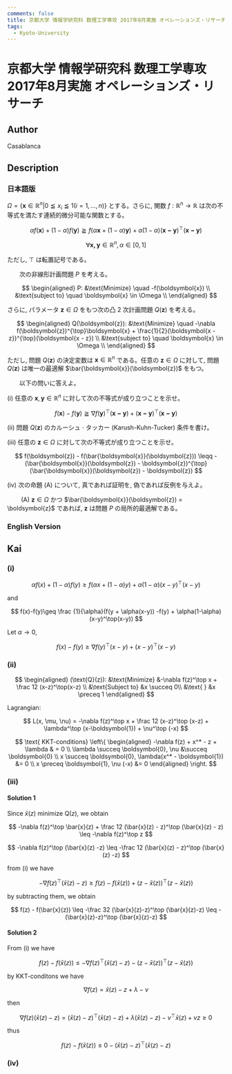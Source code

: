 ```yaml
---
comments: false
title: 京都大学 情報学研究科 数理工学専攻 2017年8月実施 オペレーションズ・リサーチ
tags:
  - Kyoto-University
---
```

# 京都大学 情報学研究科 数理工学専攻 2017年8月実施 オペレーションズ・リサーチ

## **Author**
Casablanca

## **Description**
### 日本語版
$\Omega = \{\boldsymbol{x} \in \mathbb{R}^n| 0 \leqq x_i \leqq 1(i=1,\dots,n)\}$ とする。さらに, 関数 $f:\mathbb{R}^n \rightarrow \mathbb{R}$ は次の不等式を満たす連続的微分可能な関数とする。

$$
\alpha f(\boldsymbol{x}) + (1 - \alpha)f(\boldsymbol{y}) \geqq f(\alpha\boldsymbol{x} + (1 - \alpha)\boldsymbol{y}) + \alpha(1 - \alpha)(\boldsymbol{x - y})^{\top}(\boldsymbol{x - y})
$$

$$
\forall \boldsymbol{x,y} \in \mathbb{R}^n,\alpha \in [0,1]
$$

ただし, $\top$ は転置記号である。

&emsp;&emsp;次の非線形計画問題 $P$ を考える。

$$
\begin{aligned}
P: &\text{Minimize} \quad -f(\boldsymbol{x}) \\
&\text{subject to} \quad \boldsymbol{x} \in \Omega \\
\end{aligned}
$$

さらに, パラメータ $\boldsymbol{z} \in \Omega$ をもつ次の凸 $2$ 次計画問題 $Q(\boldsymbol{z})$ を考える。

$$
\begin{aligned}
Q(\boldsymbol{z}): &\text{Minimize} \quad -\nabla f(\boldsymbol{z})^{\top}\boldsymbol{x} + \frac{1}{2}(\boldsymbol{x - z})^{\top}(\boldsymbol{x - z}) \\
&\text{subject to} \quad \boldsymbol{x} \in \Omega \\
\end{aligned}
$$

ただし, 問題 $Q(\boldsymbol{z})$ の決定変数は $\boldsymbol{x} \in \mathbb{R}^n$ である。任意の $\boldsymbol{z} \in \Omega$ に対して, 問題 $Q(\boldsymbol{z})$ は唯一の最適解 $\bar{\boldsymbol{x}}(\boldsymbol{z})$ をもつ。

&emsp;&emsp;以下の問いに答えよ。

(i) 任意の $\boldsymbol{x}, \boldsymbol{y} \in \mathbb{R}^n$ に対して次の不等式が成り立つことを示せ。

$$
f(\boldsymbol{x}) - f(\boldsymbol{y}) \geqq \nabla f(\boldsymbol{y})^{\top}(\boldsymbol{x - y}) + (\boldsymbol{x - y})^{\top}(\boldsymbol{x - y})
$$

(ii) 問題 $Q(\boldsymbol{z})$ のカルーシュ $\cdot$ タッカー (Karush-Kuhn-Tucker) 条件を書け。

(iii) 任意の $\boldsymbol{z} \in \Omega$ に対して次の不等式が成り立つことを示せ。

$$
f(\boldsymbol{z}) - f(\bar{\boldsymbol{x}}(\boldsymbol{z})) \leqq -(\bar{\boldsymbol{x}}(\boldsymbol{z}) - \boldsymbol{z})^{\top}(\bar{\boldsymbol{x}}(\boldsymbol{z}) - \boldsymbol{z})
$$

(iv) 次の命題 (A) について, 真であれば証明を, 偽であれば反例を与えよ。

&emsp;&emsp; (A) $\boldsymbol{z} \in \Omega$ かつ $\bar{\boldsymbol{x}}(\boldsymbol{z}) = \boldsymbol{z}$ であれば, $\boldsymbol{z}$ は問題 $P$ の局所的最適解である。


### English Version

## **Kai**
### (i)

$$
\alpha f(x) + (1-\alpha)f(y) \geq f(\alpha x + (1-\alpha)y) + \alpha (1-\alpha)(x-y)^\top (x-y)
$$

and

$$
f(x)-f(y)\geq \frac {1}{\alpha}(f(y + \alpha(x-y)) -f(y) + \alpha(1-\alpha)(x-y)^\top(x-y))
$$

Let $\alpha \rightarrow 0$,

$$
f(x) - f(y) \geq \nabla f(y)^\top (x - y) + (x-y)^\top(x-y)
$$

### (ii)

$$
\begin{aligned}
(\text{Q}(z)): &\text{Minimize} &-\nabla f(z)^\top x + \frac 12 (x-z)^\top(x-z) \\
&\text{Subject to} &x \succeq 0\\
&\text{ } &x \preceq 1
\end{aligned}
$$

Lagrangian:

$$
L(x, \mu, \nu) = -\nabla f(z)^\top x + \frac 12 (x-z)^\top (x-z) + \lambda^\top (x-\boldsymbol{1}) + \nu^\top (-x)
$$

$$
\text{ KKT-conditions} \left\{
\begin{aligned}
-\nabla f(z) + x^* - z + \lambda & = 0 \\
\lambda   \succeq \boldsymbol{0}, \nu &\succeq \boldsymbol{0} \\
 x \succeq \boldsymbol{0}, \lambda(x^* - \boldsymbol{1}) &= 0 \\
 x \preceq \boldsymbol{1}, \nu (-x) &= 0
\end{aligned}
\right.
$$

### (iii)
#### Solution 1
Since $\bar{x}(z)$ minimize $\text{Q}(z)$, we obtain

$$
-\nabla f(z)^\top \bar{x}(z) + \frac 12 (\bar{x}(z) - z)^\top (\bar{x}(z) - z) \leq -\nabla f(z)^\top z
$$

$$
-\nabla f(z)^\top (\bar{x}(z) -z) \leq -\frac 12 (\bar{x}(z) - z)^\top (\bar{x}(z) -z)
$$

from (i) we have

$$
-\nabla f(z)^\top (\bar{x}(z) - z) \geq f(z) - f(\bar{x}(z)) + (z-\bar{x}(z))^\top (z-\bar{x}(z))
$$

by subtracting them, we obtain

$$
f(z) - f(\bar{x}(z)) \leq -\frac 32 (\bar{x}(z)-z)^\top (\bar{x}(z)-z) \leq - (\bar{x}(z)-z)^\top (\bar{x}(z)-z)
$$

#### Solution 2
From (i) we have

$$
f(z) - f(\bar{x}(z)) \leq -\nabla f(z)^\top (\bar{x}(z) - z)   - (z-\bar{x}(z))^\top (z-\bar{x}(z))$$

by KKT-conditons we have

$$
\nabla f(z) = \bar{x}(z) - z + \lambda - \nu
$$

then

$$
\nabla f(z)(\bar{x}(z) - z) = (\bar{x}(z) - z) ^\top (\bar{x}(z)-z) + \lambda (\bar{x}(z)-z) - \nu ^\top \bar{x}(z) + \nu z \geq 0
$$

thus

$$
f(z) - f(\bar{x}(z)) \leq 0 - (\bar{x}(z)-z)^\top(\bar{x}(z)-z)
$$

### (iv)
